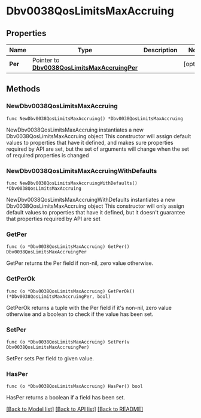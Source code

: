 # Dbv0038QosLimitsMaxAccruing

## Properties

Name | Type | Description | Notes
------------ | ------------- | ------------- | -------------
**Per** | Pointer to [**Dbv0038QosLimitsMaxAccruingPer**](Dbv0038QosLimitsMaxAccruingPer.md) |  | [optional] 

## Methods

### NewDbv0038QosLimitsMaxAccruing

`func NewDbv0038QosLimitsMaxAccruing() *Dbv0038QosLimitsMaxAccruing`

NewDbv0038QosLimitsMaxAccruing instantiates a new Dbv0038QosLimitsMaxAccruing object
This constructor will assign default values to properties that have it defined,
and makes sure properties required by API are set, but the set of arguments
will change when the set of required properties is changed

### NewDbv0038QosLimitsMaxAccruingWithDefaults

`func NewDbv0038QosLimitsMaxAccruingWithDefaults() *Dbv0038QosLimitsMaxAccruing`

NewDbv0038QosLimitsMaxAccruingWithDefaults instantiates a new Dbv0038QosLimitsMaxAccruing object
This constructor will only assign default values to properties that have it defined,
but it doesn't guarantee that properties required by API are set

### GetPer

`func (o *Dbv0038QosLimitsMaxAccruing) GetPer() Dbv0038QosLimitsMaxAccruingPer`

GetPer returns the Per field if non-nil, zero value otherwise.

### GetPerOk

`func (o *Dbv0038QosLimitsMaxAccruing) GetPerOk() (*Dbv0038QosLimitsMaxAccruingPer, bool)`

GetPerOk returns a tuple with the Per field if it's non-nil, zero value otherwise
and a boolean to check if the value has been set.

### SetPer

`func (o *Dbv0038QosLimitsMaxAccruing) SetPer(v Dbv0038QosLimitsMaxAccruingPer)`

SetPer sets Per field to given value.

### HasPer

`func (o *Dbv0038QosLimitsMaxAccruing) HasPer() bool`

HasPer returns a boolean if a field has been set.


[[Back to Model list]](../README.md#documentation-for-models) [[Back to API list]](../README.md#documentation-for-api-endpoints) [[Back to README]](../README.md)


